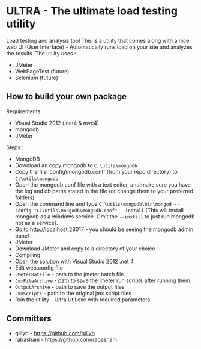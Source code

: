 ULTRA - The ultimate load testing utility
================================

Load testing and analysis tool
This is a utility that comes along with a nice web UI (User Interface) - Automatically runs load on your site and analyzes the results.
The utility uses :
 - JMeter
 - WebPageTest (future)
 - Selenium (future)

How to build your own package
-----------------------------
Requirements :
* Visual Studio 2012 (.net4 & mvc4)
* mongodb
* JMeter

Steps :
* MongoDB
 * Download an copy mongodb to `C:\utils\mongodb`
 * Copy the file 'config\mongodb.conf' (from your repo directory) to `C:\utils\mongodb`
 * Open the mongodb.conf file with a text editor, and make sure you have the log and db paths stated in the file (or change them to your preferred folders)
 * Open the command line and type `C:\utils\mongodb\bin\mongod --config "C:\utils\mongodb\mongodb.conf" --install` (This will install mongodb as a windows service. Omit the `--install` to just run mongodb not as a service).
 * Go to http://localhost:28017 - you should be seeing the mongodb admin panel
* JMeter
 * Download JMeter and copy to a directory of your choice
* Compiling
 * Open the solution with Visual Studio 2012 .net 4
 * Edit web.config file
  * `JMeterBatFile` - path to the jmeter batch file
  * `JmxFileArchive` - path to save the jmeter run scripts after running them
  * `OutputArchive` - path to save the output files
  * `JmxScripts` - path to the original jmx script files
* Run the utility - Ultra.Util.exe with required parameters.

Committers
----------
* gillyb - https://github.com/gillyb
* rabashani - https://github.com/rabashani
